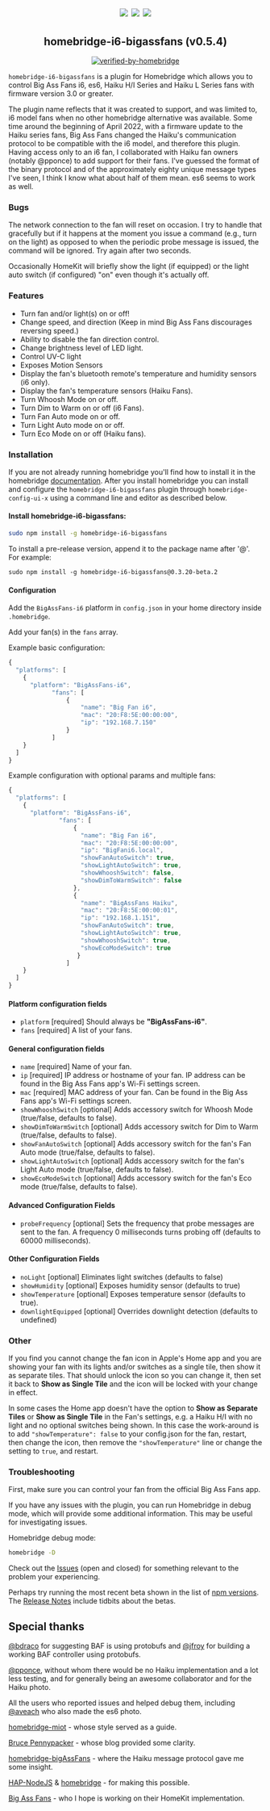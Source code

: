 <span align="center">
<h1 align="center"><img src="https://raw.githubusercontent.com/oogje/homebridge-i6-bigAssFans/main/IMG_3799.jpg"/>
<img src="https://raw.githubusercontent.com/oogje/homebridge-i6-bigAssFans/main/HaikuH.jpg"/>
<img src="https://raw.githubusercontent.com/oogje/homebridge-i6-bigAssFans/main/es6.jpeg"/>
</h1>

## homebridge-i6-bigassfans (v0.5.4)

[![verified-by-homebridge](https://badgen.net/badge/homebridge/verified/purple)](https://github.com/homebridge/homebridge/wiki/Verified-Plugins)
<!-- [![homebridge-miot](https://badgen.net/npm/v/homebridge-bigassfans-i6?icon=npm)](https://www.npmjs.com/package/homebridge-bigassfans-i6)
[![mit-license](https://badgen.net/npm/license/lodash)](https://github.com/oogje/homebridge-bigassfans-i6/blob/master/LICENSE)
<!-- [![follow-me-on-twitter](https://badgen.net/twitter/follow/merdok_dev?icon=twitter)](https://twitter.com/merdok_dev) -->
<!-- [![join-discord](https://badgen.net/badge/icon/discord?icon=discord&label=homebridge-xiaomi-fan)](https://discord.gg/AFYUZbk) -->

</span>

`homebridge-i6-bigassfans` is a plugin for Homebridge which allows you to control Big Ass Fans i6, es6, Haiku H/I Series and Haiku L Series fans with firmware version 3.0 or greater.

The plugin name reflects that it was created to support, and was limited to, i6 model fans when no other homebridge
alternative was available. 
Some time around the beginning of April 2022, with a firmware update to the Haiku series fans, Big Ass Fans changed the Haiku's
communication protocol to be compatible with the i6 model, and therefore this plugin. 
Having access only to an i6 fan, I collaborated with Haiku fan owners (notably @pponce) to add support for their fans. 
I've guessed the format of the binary protocol and of the approximately eighty unique message types I've seen, I think I know what about half of them mean.  es6 seems to work as well.

### **Bugs**

The network connection to the fan will reset on occasion.  I try to handle that gracefully but if it happens at the moment you
issue a command (e.g., turn on the light) as opposed to when the periodic probe message is issued, the command will be ignored.  Try again after two seconds.

Occasionally HomeKit will briefly show the light (if equipped) or the light auto switch (if configured) "on" even though it's actually off.


### **Features**

* Turn fan and/or light(s) on or off!
* Change speed, and direction (Keep in mind Big Ass Fans discourages reversing speed.)
* Ability to disable the fan direction control.
* Change brightness level of LED light.
* Control UV-C light
* Exposes Motion Sensors
* Display the fan's bluetooth remote's temperature and humidity sensors (i6 only).
* Display the fan's temperature sensors (Haiku Fans).
* Turn Whoosh Mode on or off.
* Turn Dim to Warm on or off (i6 Fans).
* Turn Fan Auto mode on or off.
* Turn Light Auto mode on or off.
* Turn Eco Mode on or off (Haiku fans).

### **Installation**

If you are not already running homebridge you'll find how to install it in the homebridge [documentation](https://github.com/homebridge/homebridge#readme).  After you install homebridge you can install and configure the `homebridge-i6-bigassfans` plugin through `homebridge-config-ui-x` using a command line and editor as described below.

#### Install homebridge-i6-bigassfans:

```sh
sudo npm install -g homebridge-i6-bigassfans
```
To install a pre-release version, append it to the package name after '@'.  For example:
```
sudo npm install -g homebridge-i6-bigassfans@0.3.20-beta.2
```

#### **Configuration**

Add the `BigAssFans-i6` platform in `config.json` in your home directory inside `.homebridge`.

Add your fan(s) in the `fans` array.

Example basic configuration:

```js
{
  "platforms": [
    {
      "platform": "BigAssFans-i6",
            "fans": [
                {
                    "name": "Big Fan i6",
                    "mac": "20:F8:5E:00:00:00",
                    "ip": "192.168.7.150"
                }
            ]
    }
  ]
}
```

Example configuration with optional params and multiple fans:

```js
{
  "platforms": [
    {
      "platform": "BigAssFans-i6",
              "fans": [
                  {
                    "name": "Big Fan i6",
                    "mac": "20:F8:5E:00:00:00",
                    "ip": "BigFani6.local",
                    "showFanAutoSwitch": true,
                    "showLightAutoSwitch": true,
                    "showWhooshSwitch": false,
                    "showDimToWarmSwitch": false
                  },
                  {
                    "name": "BigAssFans Haiku",
                    "mac": "20:F8:5E:00:00:01",
                    "ip": "192.168.1.151",
                    "showFanAutoSwitch": true,
                    "showLightAutoSwitch": true,
                    "showWhooshSwitch": true,
                    "showEcoModeSwitch": true
                   }
                ]
    }
  ]
}
```

#### Platform configuration fields

* `platform` [required]
Should always be **"BigAssFans-i6"**.
* `fans` [required]
A list of your fans.

#### General configuration fields

* `name` [required]
Name of your fan.
* `ip` [required]
IP address or hostname of your fan.  IP address can be found in the Big Ass Fans app's Wi-Fi settings screen.
* `mac` [required]
MAC address of your fan.  Can be found in the Big Ass Fans app's Wi-Fi settings screen.
* `showWhooshSwitch` [optional]
Adds accessory switch for Whoosh Mode (true/false, defaults to false).
* `showDimToWarmSwitch` [optional]
Adds accessory switch for Dim to Warm (true/false, defaults to false).
* `showFanAutoSwitch` [optional]
Adds accessory switch for the fan's Fan Auto mode (true/false, defaults to false).
* `showLightAutoSwitch` [optional]
Adds accessory switch for the fan's Light Auto mode (true/false, defaults to false).
* `showEcoModeSwitch` [optional]
Adds accessory switch for the fan's Eco mode (true/false, defaults to false).

#### Advanced Configuration Fields

* `probeFrequency` [optional]
Sets the frequency that probe messages are sent to the fan.  A frequency 0 milliseconds turns probing off (defaults to 60000 milliseconds).

#### Other Configuration Fields
* `noLight` [optional] Eliminates light switches (defaults to false)
* `showHumidity` [optional] Exposes humidity sensor (defaults to true)
* `showTemperature` [optional] Exposes temperature sensor (defaults to true).
* `downlightEquipped` [optional] Overrides downlight detection (defaults to undefined)

### **Other**

If you find you cannot change the fan icon in Apple's Home app and you are showing your fan with its lights and/or switches as a single tile, then show it as separate tiles.  That should unlock the icon so you can change it, then set it back to **Show as Single Tile** and the icon will be locked with your change in effect.

In some cases the Home app doesn't have the option to **Show as Separate Tiles** or **Show as Single Tile** in the Fan's settings, e.g. a Haiku H/I with no light and no optional switches being shown.  In this case the work-around is to add `"showTemperature": false` to your  config.json for the fan, restart, then change the icon, then remove the `"showTemperature"` line or change the setting to `true`, and restart.

### **Troubleshooting**

First, make sure you can control your fan from the official Big Ass Fans app.

If you have any issues with the plugin, you can run Homebridge in debug mode, which will provide some additional information. This may be useful for investigating issues.

Homebridge debug mode:

```sh
homebridge -D
```

Check out the [Issues](https://github.com/oogje/homebridge-i6-bigAssFans/issues?q=) (open and closed) for something relevant to the problem your experiencing.

Perhaps try running the most recent beta shown in the list of [npm versions](https://www.npmjs.com/package/homebridge-i6-bigassfans?activeTab=versions).  The [Release Notes](https://github.com/oogje/homebridge-i6-bigAssFans/blob/main/Release%20Notes.md) include tidbits about the betas.


## Special thanks

[@bdraco](https://github.com/bdraco) for suggesting BAF is using protobufs and [@jfroy](https://github.com/jfroy) for building a working BAF controller using protobufs.

[@pponce](https://github.com/pponce), without whom there would be no Haiku implementation and a lot less testing, and for generally being an awesome collaborator and for the Haiku photo.

All the users who reported issues and helped debug them, including [@aveach](https://github.com/aveach) who also made the es6 photo.

[homebridge-miot](https://github.com/merdok/homebridge-miot) - whose style served as a guide.

[Bruce Pennypacker](https://bruce.pennypacker.org/2015/07/17/hacking-bigass-fans-with-senseme/) - whose blog provided some clarity.

[homebridge-bigAssFans](https://github.com/sean9keenan/homebridge-bigAssFans) - where the Haiku message protocol gave me some insight.

[HAP-NodeJS](https://github.com/KhaosT/HAP-NodeJS) & [homebridge](https://github.com/nfarina/homebridge) - for making this possible.

[Big Ass Fans](https://www.bigassfans.com) - who I hope is working on their HomeKit implementation.
